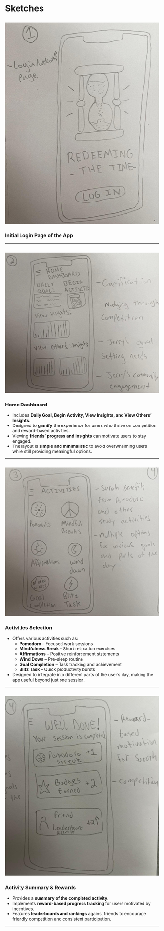 # Sketches  

## ![Sketch 1 - Login Page](Sketch_1.jpeg)  
### Initial Login Page of the App  

---

## ![Sketch 2 - Home Dashboard](Sketch_2.jpeg)  
### Home Dashboard  
- Includes **Daily Goal, Begin Activity, View Insights, and View Others’ Insights**.  
- Designed to **gamify** the experience for users who thrive on competition and reward-based activities.  
- Viewing **friends’ progress and insights** can motivate users to stay engaged.  
- The layout is **simple and minimalistic** to avoid overwhelming users while still providing meaningful options.  

---

## ![Sketch 3 - Activities Page](Sketch_3.jpeg)  
### Activities Selection  
- Offers various activities such as:  
  - **Pomodoro** – Focused work sessions  
  - **Mindfulness Break** – Short relaxation exercises  
  - **Affirmations** – Positive reinforcement statements  
  - **Wind Down** – Pre-sleep routine  
  - **Goal Completion** – Task tracking and achievement  
  - **Blitz Task** – Quick productivity bursts  
- Designed to integrate into different parts of the user’s day, making the app useful beyond just one session.  

---

## ![Sketch 4 - Activity Completion](Sketch_4.jpeg)  
### Activity Summary & Rewards  
- Provides a **summary of the completed activity**.  
- Implements **reward-based progress tracking** for users motivated by incentives.  
- Features **leaderboards and rankings** against friends to encourage friendly competition and consistent participation.  

---
